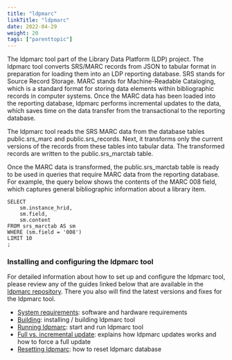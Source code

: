 ```yaml
---
title: "ldpmarc"
linkTitle: "ldpmarc"
date: 2022-04-29
weight: 20
tags: ["parenttopic"]
---
```


The ldpmarc tool part of the Library Data Platform (LDP) project. The ldpmarc tool converts SRS/MARC records from JSON to tabular format in preparation for loading them into an LDP reporting database. SRS stands for Source Record Storage. MARC stands for Machine-Readable Cataloging, which is a standard format for storing data elements within bibliographic records in computer systems. Once the MARC data has been loaded into the reporting database, ldpmarc performs incremental updates to the data, which saves time on the data transfer from the transactional to the reporting database.

The ldpmarc tool reads the SRS MARC data from the database tables public.srs_marc and public.srs_records. Next, it transforms only the current versions of the records from these tables into tabular data. The transformed records are written to the public.srs_marctab table.

Once the MARC data is transformed, the public.srs_marctab table is ready to be used in queries that require MARC data from the reporting database. For example, the query below shows the contents of the MARC 008 field, which captures general bibliographic information about a library item.

```
SELECT
    sm.instance_hrid,
    sm.field,
    sm.content
FROM srs_marctab AS sm
WHERE (sm.field = '008')     
LIMIT 10
;
```

### Installing and configuring the ldpmarc tool

For detailed information about how to set up and configure the ldpmarc tool, please review any of the guides linked below that are available in the [ldpmarc repository](https://github.com/library-data-platform/ldpmarc). There you also will find the latest versions and fixes for the ldpmarc tool.

* [System requirements](https://github.com/library-data-platform/ldpmarc/tree/v1.5.3#system-requirements): software and hardware requirements
* [Building](https://github.com/library-data-platform/ldpmarc/tree/v1.5.3#building-the-software): installing / building ldpmarc tool
* [Running ldpmarc](https://github.com/library-data-platform/ldpmarc/tree/v1.5.3#running-ldpmarc): start and run ldpmarc tool
* [Full vs. incremental update](https://github.com/library-data-platform/ldpmarc/tree/v1.5.3#full-vs-incremental-update): explains how ldpmarc updates works and how to force a full update
* [Resetting ldpmarc](https://github.com/library-data-platform/ldpmarc/tree/v1.5.3#resetting-ldpmarc): how to reset ldpmarc database
